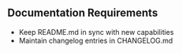 ## Documentation Requirements

<!-- -   Update relevant documentation in /docs when modifying features -->
-   Keep README.md in sync with new capabilities
-   Maintain changelog entries in CHANGELOG.md